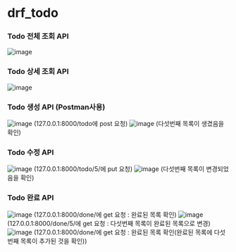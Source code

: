# drf_todo

### Todo 전체 조회 API
![image](https://user-images.githubusercontent.com/110436172/223025502-112d5b55-b634-49e6-b02d-c8ab804be607.png)

### Todo 상세 조회 API
![image](https://user-images.githubusercontent.com/110436172/223025549-71e04747-efd5-4b0c-b674-ebfc3bc75c95.png)

### Todo 생성 API (Postman사용)
![image](https://user-images.githubusercontent.com/110436172/223025657-c3be8b31-b983-47a0-ae43-4cf7a36f1a1d.png)
(127.0.0.1:8000/todo에 post 요청)
![image](https://user-images.githubusercontent.com/110436172/223025739-45ceee2d-31b2-4827-849d-6201a954df81.png)
(다섯번째 목록이 생겼음을 확인)

### Todo 수정 API
![image](https://user-images.githubusercontent.com/110436172/223025942-750e2f8f-4c79-42fc-aacb-c258e23d5ecf.png)
(127.0.0.1:8000/todo/5/에 put 요청)
![image](https://user-images.githubusercontent.com/110436172/223025996-54b0aea6-32b7-4b09-ab71-720ceebc23e6.png)
(다섯번째 목록이 변경되었음을 확인)

### Todo 완료 API
![image](https://user-images.githubusercontent.com/110436172/223026196-f02965e3-6a14-4b10-af68-c768085eb8dc.png)
(127.0.0.1:8000/done/에 get 요청 : 완료된 목록 확인)
![image](https://user-images.githubusercontent.com/110436172/223026343-82c37648-9095-4772-8371-8ce6b883bb3a.png)
(127.0.0.1:8000/done/5/에 get 요청 : 다섯번째 목록이 완료된 목록으로 변경)
![image](https://user-images.githubusercontent.com/110436172/223026429-5465b95c-ed6b-4280-b6c8-fbfc158ae60f.png)
(127.0.0.1:8000/done/에 get 요청 : 완료된 목록 확인(완료된 목록에 다섯번째 목록이 추가된 것을 확인))

